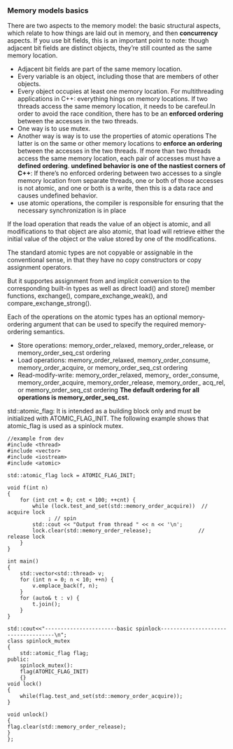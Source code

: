 ### Memory models basics
There are two aspects to the memory model: the basic structural aspects, which relate to how things are laid
out in memory, and then **concurrency** aspects.
If you use bit fields, this is an important point to note: though adjacent bit fields are distinct objects, they’re still
counted as the same memory location.
- Adjacent bit fields are part of the same memory location.
- Every variable is an object, including those that are members of other objects.
- Every object occupies at least one memory location.
For multithreading applications in C++: everything hings on memory locations. If two threads access the same memory location,
it needs to be carefeul.In order to avoid the race condition, there has to be an **enforced ordering**
between the accesses in the two threads.
- One way is to use mutex.
- Another way is way is to use the properties of atomic operations 
The latter is on the same or other memory locations to **enforce an ordering** between the accesses in the two threads.
If more than two threads access the same memory location, each pair of accesses must have a **defined ordering**.
**undefined behavior is one of the nastiest corners of C++**: If there’s no enforced ordering between two accesses to a single memory location
from separate threads, one or both of those accesses is not atomic, and one or both is
a write, then this is a data race and causes undefined behavior.
- use atomic operations, the compiler is responsible for ensuring that the necessary
synchronization is in place

If the load operation that reads the value of an object is atomic, and all modifications to that object are
also atomic, that load will retrieve either the initial value of the object or the value stored by one of the modifications.

The standard atomic types are not copyable or assignable in the conventional
sense, in that they have no copy constructors or copy assignment operators.

But it supportes assignment from and implicit conversion to the corresponding
built-in types as well as direct load() and store() member functions, exchange(),
compare_exchange_weak(), and compare_exchange_strong().

Each of the operations on the atomic types has an optional memory-ordering argument
that can be used to specify the required memory-ordering semantics.
- Store operations: memory_order_relaxed, memory_order_release,
or memory_order_seq_cst ordering
- Load operations: memory_order_relaxed, memory_order_consume,
memory_order_acquire, or memory_order_seq_cst ordering
- Read-modify-write: memory_order_relaxed, memory_
order_consume, memory_order_acquire, memory_order_release, memory_order_
acq_rel, or memory_order_seq_cst ordering
**The default ordering for all operations is memory_order_seq_cst.**

std::atomic_flag: It is intended as a building block only and must be initialized with ATOMIC_FLAG_INIT.
The following example shows that atomic_flag is used as a spinlock mutex.
```
//example from dev
#include <thread>
#include <vector>
#include <iostream>
#include <atomic>
 
std::atomic_flag lock = ATOMIC_FLAG_INIT;
 
void f(int n)
{
    for (int cnt = 0; cnt < 100; ++cnt) {
        while (lock.test_and_set(std::memory_order_acquire))  // acquire lock
             ; // spin
        std::cout << "Output from thread " << n << '\n';
        lock.clear(std::memory_order_release);               // release lock
    }
}
 
int main()
{
    std::vector<std::thread> v;
    for (int n = 0; n < 10; ++n) {
        v.emplace_back(f, n);
    }
    for (auto& t : v) {
        t.join();
    }
}

std::cout<<"-----------------------basic spinlock------------------------------------\n";
class spinlock_mutex
{
	std::atomic_flag flag;
public:
	spinlock_mutex():
	flag(ATOMIC_FLAG_INIT)
	{}
void lock()
{
	while(flag.test_and_set(std::memory_order_acquire));
}

void unlock()
{
flag.clear(std::memory_order_release);
}
};
```

